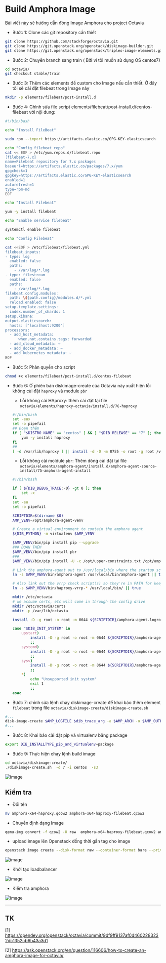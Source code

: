 # Build Amphora Image

Bài viết này sẽ hướng dẫn đóng Image Amphora cho project Octavia

- Bước 1: Clone các git repository cần thiết
```sh
git clone https://github.com/stackforge/octavia.git
git clone https://git.openstack.org/openstack/diskimage-builder.git
git clone https://git.openstack.org/openstack/tripleo-image-elements.git
```

- Bước 2: Chuyển branch sang train ( Bởi vì tôi muốn sử dụng OS centos7)
```sh
cd octavia/
git checkout stable/train
```


- Bước 3: Thêm các elements để custom cho Image nếu cần thiết. Ở đây tôi sẽ cài đặt filebeat trong Image này 
```sh 
mkdir -p elements/filebeat/post-install.d
```

- Bước 4: Chỉnh sửa file script elements/filebeat/post-install.d/centos-filebeat với nội dung:
```sh
#!/bin/bash

echo "Install FileBeat"

sudo rpm --import https://artifacts.elastic.co/GPG-KEY-elasticsearch

echo "Config filebeat repo"
cat << EOF > /etc/yum.repos.d/filebeat.repo
[filebeat-7.x]
name=Filebeat repository for 7.x packages
baseurl=https://artifacts.elastic.co/packages/7.x/yum
gpgcheck=1
gpgkey=https://artifacts.elastic.co/GPG-KEY-elasticsearch
enabled=1
autorefresh=1
type=rpm-md
EOF

echo "Install Filebeat"

yum -y install filebeat

echo "Enable service filebeat"

systemctl enable filebeat

echo "Config Filebeat"

cat <<EOF > /etc/filebeat/filebeat.yml
filebeat.inputs:
- type: log
  enabled: false
  paths:
    - /var/log/*.log
- type: filestream
  enabled: false
  paths:
    - /var/log/*.log
filebeat.config.modules:
  path: \${path.config}/modules.d/*.yml
  reload.enabled: false
setup.template.settings:
  index.number_of_shards: 1
setup.kibana:
output.elasticsearch:
  hosts: ["localhost:9200"]
processors:
  - add_host_metadata:
      when.not.contains.tags: forwarded
  - add_cloud_metadata: ~
  - add_docker_metadata: ~
  - add_kubernetes_metadata: ~
EOF
```
- Bước 5: Phân quyền cho script
```sh
chmod +x elements/filebeat/post-install.d/centos-filebeat
```

- Bước 6: Ở phiên bản diskimage-create của Octavia này xuất hiện lỗi không cài đặt `haproxy` và module `pbr`

    - Lỗi không cài HAproxy: thêm cài đặt tại file `octavia/elements/haproxy-octavia/install.d/76-haproxy`
    ```sh
    #!/bin/bash
    set -eux
    set -o pipefail
    ## Đoạn thêm
    if [ "$DISTRO_NAME" == "centos" ] && [ "$DIB_RELEASE" == "7" ]; then
        yum -y install haproxy
    fi
    ##
    [ -d /var/lib/haproxy ] || install -d -D -m 0755 -o root -g root /var/lib/haproxy
    ```

    - Lỗi không cài moldule `pbr`: Thêm dòng cài đặt tại file `octavia/elements/amphora-agent/install.d/amphora-agent-source-install/75-amphora-agent-install`
    ```sh
    #!/bin/bash

    if [ ${DIB_DEBUG_TRACE:-0} -gt 0 ]; then
        set -x
    fi
    set -eu
    set -o pipefail

    SCRIPTDIR=$(dirname $0)
    AMP_VENV=/opt/amphora-agent-venv

    # Create a virtual environment to contain the amphora agent
    ${DIB_PYTHON} -m virtualenv $AMP_VENV

    $AMP_VENV/bin/pip install pip --upgrade
    ### ĐOẠN THÊM
    $AMP_VENV/bin/pip install pbr
    ### 
    $AMP_VENV/bin/pip install -U -c /opt/upper-constraints.txt /opt/amphora-agent

    # Link the amphora-agent out to /usr/local/bin where the startup scripts look
    ln -s $AMP_VENV/bin/amphora-agent /usr/local/bin/amphora-agent || true

    # Also link out the vrrp check script(s) so they're in PATH for keepalived
    ln -s $AMP_VENV/bin/haproxy-vrrp-* /usr/local/bin/ || true

    mkdir /etc/octavia
    # we assume certs, etc will come in through the config drive
    mkdir /etc/octavia/certs
    mkdir -p /var/lib/octavia

    install -D -g root -o root -m 0644 ${SCRIPTDIR}/amphora-agent.logrotate /etc/logrotate.d/amphora-agent

    case "$DIB_INIT_SYSTEM" in
        upstart)
            install -D -g root -o root -m 0644 ${SCRIPTDIR}/amphora-agent.conf /etc/init/amphora-agent.conf
            ;;
        systemd)
            install -D -g root -o root -m 0644 ${SCRIPTDIR}/amphora-agent.service /usr/lib/systemd/system/amphora-agent.service
            ;;
        sysv)
            install -D -g root -o root -m 0644 ${SCRIPTDIR}/amphora-agent.init /etc/init.d/amphora-agent.init
            ;;
        *)
            echo "Unsupported init system"
            exit 1
            ;;
    esac
    ```
- Bước 7: chỉnh sửa lệnh chạy diskimage-create để khai báo thêm element `filebeat` trong file `octavia/diskimage-create/diskimage-create.sh`
```sh
#...
disk-image-create $AMP_LOGFILE $dib_trace_arg -a $AMP_ARCH -o $AMP_OUTPUTFILENAME -t $AMP_IMAGETYPE --image-size $AMP_IMAGESIZE --image-cache $AMP_CACHEDIR $AMP_DISABLE_TMP_FS $AMP_element_sequence filebeat
#...
```
- Bước 8: Khai báo cài đặt pip và virtualenv bằng package
```sh
export DIB_INSTALLTYPE_pip_and_virtualenv=package
```

- Bước 9: Thực hiện chạy lệnh build image
```sh
cd octavia/diskimage-create/
./diskimage-create.sh  -d 7 -i centos  -s3
```


![image](../../images/octavia-amphora-build-image.png)



## Kiểm tra


- Đổi tên 
```sh
mv amphora-x64-haproxy.qcow2 amphora-x64-haproxy-filebeat.qcow2
```
- Chuyển định dạng Image
```sh
qemu-img convert -f qcow2 -O raw  amphora-x64-haproxy-filebeat.qcow2 amphora-x64-haproxy-filebeat.raw
```
- upload image lên Openstack dồng thời gắn tag cho image
```sh
openstack image create --disk-format raw --container-format bare --private --tag amphora-filebeat --file amphora-x64-haproxy-filebeat.raw amphora-filebeatx64-haproxy
```
![image](../../images/octavia-amphora-build-image02.png)

- Khởi tạo loadbalancer

![image](../../images/octavia-amphora-build-image03.png)

- Kiểm tra amphora

![image](../../images/octavia-amphora-build-image04.png)


----
## TK

[1] https://opendev.org/openstack/octavia/commit/9df9ff9137af0d4602283232dc1352cb6b43a3d1

[2] https://ask.openstack.org/en/question/116606/how-to-create-an-amphora-image-for-octavia/